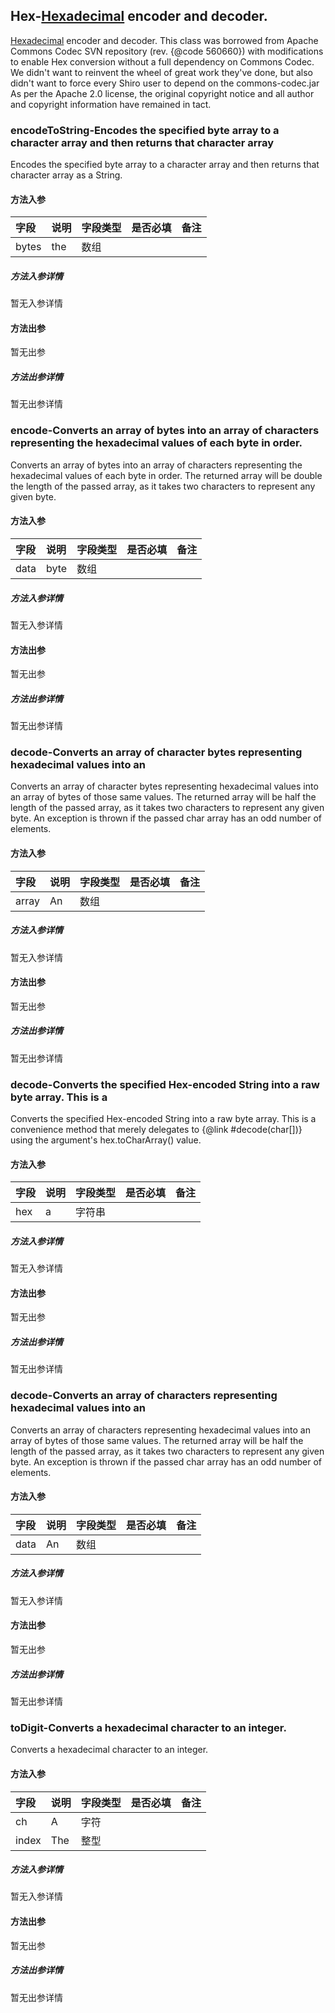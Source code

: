 ## Hex-<a href="http://en.wikipedia.org/wiki/Hexadecimal">Hexadecimal</a> encoder and decoder.

<a href="http://en.wikipedia.org/wiki/Hexadecimal">Hexadecimal</a> encoder and decoder.
This class was borrowed from Apache Commons Codec SVN repository (rev. {@code 560660}) with modifications
to enable Hex conversion without a full dependency on Commons Codec.  We didn't want to reinvent the wheel of
great work they've done, but also didn't want to force every Shiro user to depend on the commons-codec.jar
As per the Apache 2.0 license, the original copyright notice and all author and copyright information have
remained in tact.

### encodeToString-Encodes the specified byte array to a character array and then returns that character array

Encodes the specified byte array to a character array and then returns that character array
as a String.

#### 方法入参

| 字段 | 说明 | 字段类型 | 是否必填 | 备注 |
|:---|:---|:---|:---|:----|
| bytes | the | 数组 |  |  |

##### 方法入参详情

暂无入参详情

#### 方法出参

暂无出参

##### 方法出参详情

暂无出参详情

### encode-Converts an array of bytes into an array of characters representing the hexadecimal values of each byte in order.

Converts an array of bytes into an array of characters representing the hexadecimal values of each byte in order.
The returned array will be double the length of the passed array, as it takes two characters to represent any
given byte.

#### 方法入参

| 字段 | 说明 | 字段类型 | 是否必填 | 备注 |
|:---|:---|:---|:---|:----|
| data | byte | 数组 |  |  |

##### 方法入参详情

暂无入参详情

#### 方法出参

暂无出参

##### 方法出参详情

暂无出参详情

### decode-Converts an array of character bytes representing hexadecimal values into an

Converts an array of character bytes representing hexadecimal values into an
array of bytes of those same values. The returned array will be half the
length of the passed array, as it takes two characters to represent any
given byte. An exception is thrown if the passed char array has an odd
number of elements.

#### 方法入参

| 字段 | 说明 | 字段类型 | 是否必填 | 备注 |
|:---|:---|:---|:---|:----|
| array | An | 数组 |  |  |

##### 方法入参详情

暂无入参详情

#### 方法出参

暂无出参

##### 方法出参详情

暂无出参详情

### decode-Converts the specified Hex-encoded String into a raw byte array.  This is a

Converts the specified Hex-encoded String into a raw byte array.  This is a
convenience method that merely delegates to {@link #decode(char[])} using the
argument's hex.toCharArray() value.

#### 方法入参

| 字段 | 说明 | 字段类型 | 是否必填 | 备注 |
|:---|:---|:---|:---|:----|
| hex | a | 字符串 |  |  |

##### 方法入参详情

暂无入参详情

#### 方法出参

暂无出参

##### 方法出参详情

暂无出参详情

### decode-Converts an array of characters representing hexadecimal values into an

Converts an array of characters representing hexadecimal values into an
array of bytes of those same values. The returned array will be half the
length of the passed array, as it takes two characters to represent any
given byte. An exception is thrown if the passed char array has an odd
number of elements.

#### 方法入参

| 字段 | 说明 | 字段类型 | 是否必填 | 备注 |
|:---|:---|:---|:---|:----|
| data | An | 数组 |  |  |

##### 方法入参详情

暂无入参详情

#### 方法出参

暂无出参

##### 方法出参详情

暂无出参详情

### toDigit-Converts a hexadecimal character to an integer.

Converts a hexadecimal character to an integer.

#### 方法入参

| 字段 | 说明 | 字段类型 | 是否必填 | 备注 |
|:---|:---|:---|:---|:----|
| ch | A | 字符 |  |  |
| index | The | 整型 |  |  |

##### 方法入参详情

暂无入参详情

#### 方法出参

暂无出参

##### 方法出参详情

暂无出参详情




